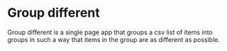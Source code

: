 # Group different

Group different is a single page app that groups a csv list of items into groups in such a way that items in the group are as different as possible.
